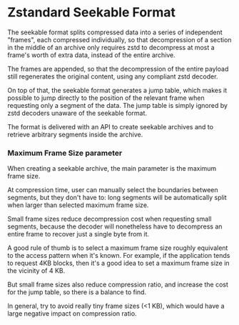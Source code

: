 # Zstandard Seekable Format

The seekable format splits compressed data into a series of independent "frames",
each compressed individually,
so that decompression of a section in the middle of an archive
only requires zstd to decompress at most a frame's worth of extra data,
instead of the entire archive.

The frames are appended, so that the decompression of the entire payload
still regenerates the original content, using any compliant zstd decoder.

On top of that, the seekable format generates a jump table,
which makes it possible to jump directly to the position of the relevant frame
when requesting only a segment of the data.
The jump table is simply ignored by zstd decoders unaware of the seekable format.

The format is delivered with an API to create seekable archives
and to retrieve arbitrary segments inside the archive.

### Maximum Frame Size parameter

When creating a seekable archive, the main parameter is the maximum frame size.

At compression time, user can manually select the boundaries between segments,
but they don't have to: long segments will be automatically split
when larger than selected maximum frame size.

Small frame sizes reduce decompression cost when requesting small segments,
because the decoder will nonetheless have to decompress an entire frame
to recover just a single byte from it.

A good rule of thumb is to select a maximum frame size roughly equivalent
to the access pattern when it's known.
For example, if the application tends to request 4KB blocks,
then it's a good idea to set a maximum frame size in the vicinity of 4 KB.

But small frame sizes also reduce compression ratio,
and increase the cost for the jump table,
so there is a balance to find.

In general, try to avoid really tiny frame sizes (<1 KB),
which would have a large negative impact on compression ratio.
